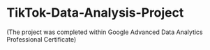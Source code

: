 # TikTok-Data-Analysis-Project
(The project was completed within Google Advanced Data Analytics Professional Certificate)
